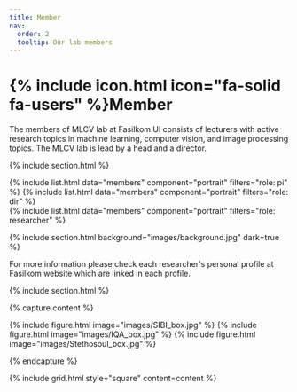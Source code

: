```yaml
---
title: Member
nav:
  order: 2
  tooltip: Our lab members
---
```


# {% include icon.html icon="fa-solid fa-users" %}Member

The members of MLCV lab at Fasilkom UI consists of lecturers with active research topics in machine learning, computer vision, and image processing topics. The MLCV lab is lead by a head and a director.

{% include section.html %}

{% include list.html data="members" component="portrait" filters="role: pi" %}
{% include list.html data="members" component="portrait" filters="role: dir" %}
<br />
{% include list.html data="members" component="portrait" filters="role: researcher" %}


{% include section.html background="images/background.jpg" dark=true %}

For more information please check each researcher's personal profile at Fasilkom website which are linked in each profile.

{% include section.html %}

{% capture content %}

{% include figure.html image="images/SIBI_box.jpg" %}
{% include figure.html image="images/IQA_box.jpg" %}
{% include figure.html image="images/Stethosoul_box.jpg" %}

{% endcapture %}

{% include grid.html style="square" content=content %}
